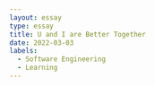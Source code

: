 ```yaml
---
layout: essay
type: essay
title: U and I are Better Together
date: 2022-03-03
labels:
  - Software Engineering
  - Learning
---
```

